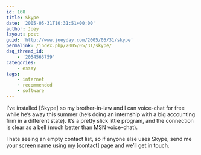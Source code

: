 ```yaml
---
id: 168
title: Skype
date: '2005-05-31T10:31:51+00:00'
author: Joey
layout: post
guid: 'http://www.joeyday.com/2005/05/31/skype'
permalink: /index.php/2005/05/31/skype/
dsq_thread_id:
    - '2054563759'
categories:
    - essay
tags:
    - internet
    - recommended
    - software
---
```


I’ve installed \[Skype\] so my brother-in-law and I can voice-chat for free while he’s away this summer (he’s doing an internship with a big accounting firm in a different state). It’s a pretty slick little program, and the connection is clear as a bell (much better than MSN voice-chat).

I hate seeing an empty contact list, so if anyone else uses Skype, send me your screen name using my \[contact\] page and we’ll get in touch.